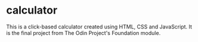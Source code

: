 # calculator

This is a click-based calculator created using HTML, CSS and JavaScript.
It is the final project from The Odin Project's Foundation module.

